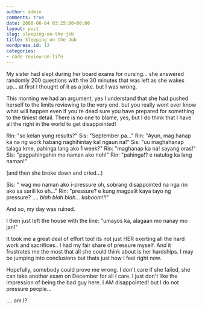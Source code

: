 ```yaml
---
author: admin
comments: true
date: 2008-06-04 03:25:00+00:00
layout: post
slug: sleeping-on-the-job
title: Sleeping on the Job
wordpress_id: 12
categories:
- code-review-on-life
---
```


My sister had slept during her board exams for nursing... she answered randomly 200 questions with the 30 minutes that was left as she wakes up... at first I thought of it as a joke. but I was wrong.

This morning we had an argument, yes I understand that she had pushed herself to the limits reviewing to the very end. but you really wont ever know what will happen even if you're dead sure you have prepared for something to the tiniest detail. There is no one to blame, yes, but I do think that I have all the right in the world to get disappointed!

Rin: "so kelan yung results?"
Sis:  "September pa..."
Rin: "Ayun, mag hanap ka na ng work habang naghihintay ka! ngaun na!"
Sis: "uu maghahanap talaga kme, pahinga lang ako 1 week?"
Rin: "maghanap ka na! sayang oras!"
Sis: "pagpahingahin mo naman ako noh!"
Rin: "pahinga!? e natulog ka lang naman!"

(and then she broke down and cried...)

Sis: " wag mo naman ako i-pressure oh, sobrang disappointed na nga rin ako sa sarili ko eh..."
Rin: "pressure? e kung magpalit kaya tayo ng pressure? .... *blah blah blah... kaboom!!!*"

And so, my day was ruined.

I then just left the house with the line: "umayos ka, alagaan mo nanay mo jan!"

It took me a great deal of effort too! its not just HER exerting all the hard work and sacrifices.. I had my fair share of pressure myself. And it frustrates me the most that all she could think about is her hardships. I may be jumping into conclusions but thats just how I feel right now.

Hopefully, somebody could prove me wrong. I don't care if she failed, she can take another exam on December for all I care. I just don't like the impression of being the bad guy here. I AM disappointed! but I do not pressure people...

.... am I?
